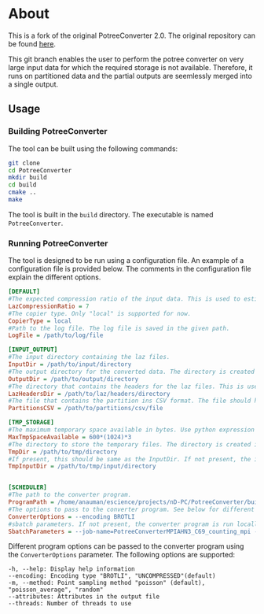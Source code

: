 
# About
This is a fork of the original PotreeConverter 2.0. The original repository can be found [here](https://github.com/potree/PotreeConverter).

This git branch enables the user to perform the potree converter on very large input data for which the required storage is not available.
Therefore, it runs on partitioned data and the partial outputs are seemlessly merged into a single output.

## Usage

### Building PotreeConverter

The tool can be built using the following commands:

```bash
git clone
cd PotreeConverter
mkdir build
cd build
cmake ..
make
```

The tool is built in the `build` directory. The executable is named `PotreeConverter`.

### Running PotreeConverter
The tool is designed to be run using a configuration file. An example of a configuration file is provided below. The comments in the configuration file explain the different options.


```ini
[DEFAULT]
#The expected compression ratio of the input data. This is used to estimate the required disk space for the temporary and output files.
LazCompressionRatio = 7
#The copier type. Only "local" is supported for now.
CopierType = local
#Path to the log file. The log file is saved in the given path.
LogFile = /path/to/log/file

[INPUT_OUTPUT]
#The input directory containing the laz files.
InputDir = /path/to/input/directory
#The output directory for the converted data. The directory is created if it does not exist.
OutputDir = /path/to/output/directory
#The directory that contains the headers for the laz files. This is used to determine the bounding box of the input data. The name of the headers files should be same as the laz files and must have ".json" extension.
LazHeadersDir = /path/to/laz/headers/directory
#The file that contains the partition ins CSV format. The file should have the following columns: "filename" and "partition_id". The "filename" column should contain the name of the laz file and the "partition_id" column should contain the partition number of the laz file. The partition_id should be a number between 0 and the number of partitions - 1.
PartitionsCSV = /path/to/partitions/csv/file

[TMP_STORAGE]
#The maximum temporary space available in bytes. Use python expression format.
MaxTmpSpaceAvailable = 600*(1024)*3
#The directory to store the temporary files. The directory is created if it does not exist.
TmpDir = /path/to/tmp/directory
#If present, this should be same as the InputDir. If not present, the input files are copied to the TmpDir from the InputDir.
TmpInputDir = /path/to/tmp/input/directory


[SCHEDULER]
#The path to the converter program.
ProgramPath = /home/anauman/escience/projects/nD-PC/PotreeConverter/build/PotreeConverterMPI
#The options to pass to the converter program. See below for different options
ConverterOptions = --encoding BROTLI
#sbatch parameters. If not present, the converter program is run locally. 
SbatchParameters = --job-name=PotreeConverterMPIAHN3_C69_counting_mpi --output=/home/anauman/escience/projects/nD-PC/PotreeConverter/sbatchOutput/PotreeConverterMPI_counting_mpi_%%j.out --error=/home/anauman/escience/projects/nD-PC/PotreeConverter/sbatchOutput/PotreeConverterMPI_counting_mpi_%%j.err --partition=compute --account=research-abe-aet --nodes=10 --ntasks-per-node=1 --cpus-per-task=30 --time=10:00:00 --mem=100G
```
Different program options can be passed to the converter program using the `ConverterOptions` parameter. The following options are supported:

```
-h, --help: Display help information
--encoding: Encoding type "BROTLI", "UNCOMPRESSED"(default)
-m, --method: Point sampling method "poisson" (default), "poisson_average", "random"
--attributes: Attributes in the output file
--threads: Number of threads to use
```

